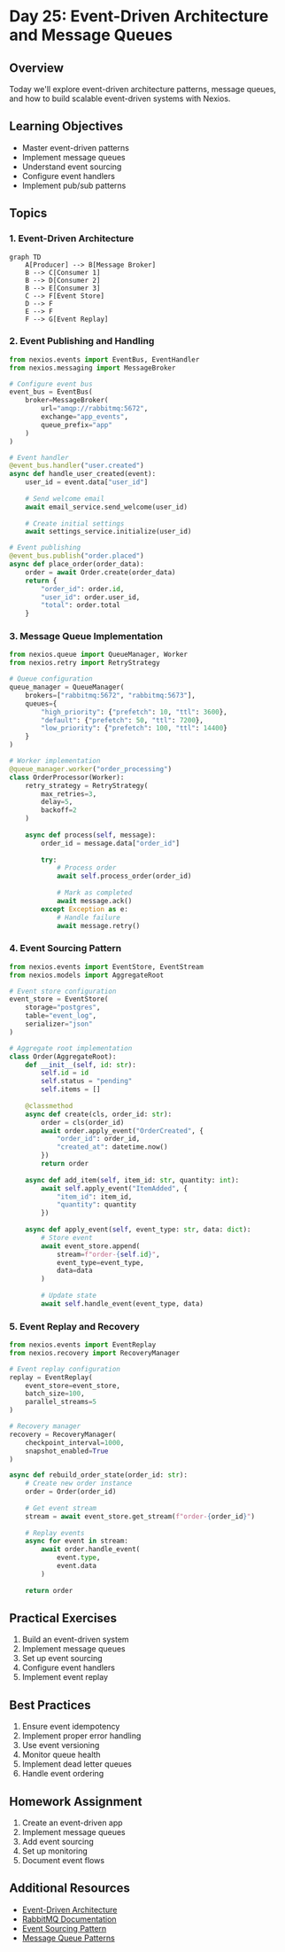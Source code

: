 # Day 25: Event-Driven Architecture and Message Queues

## Overview
Today we'll explore event-driven architecture patterns, message queues, and how to build scalable event-driven systems with Nexios.

## Learning Objectives
- Master event-driven patterns
- Implement message queues
- Understand event sourcing
- Configure event handlers
- Implement pub/sub patterns

## Topics

### 1. Event-Driven Architecture

```mermaid
graph TD
    A[Producer] --> B[Message Broker]
    B --> C[Consumer 1]
    B --> D[Consumer 2]
    B --> E[Consumer 3]
    C --> F[Event Store]
    D --> F
    E --> F
    F --> G[Event Replay]
```

### 2. Event Publishing and Handling

```python
from nexios.events import EventBus, EventHandler
from nexios.messaging import MessageBroker

# Configure event bus
event_bus = EventBus(
    broker=MessageBroker(
        url="amqp://rabbitmq:5672",
        exchange="app_events",
        queue_prefix="app"
    )
)

# Event handler
@event_bus.handler("user.created")
async def handle_user_created(event):
    user_id = event.data["user_id"]
    
    # Send welcome email
    await email_service.send_welcome(user_id)
    
    # Create initial settings
    await settings_service.initialize(user_id)

# Event publishing
@event_bus.publish("order.placed")
async def place_order(order_data):
    order = await Order.create(order_data)
    return {
        "order_id": order.id,
        "user_id": order.user_id,
        "total": order.total
    }
```

### 3. Message Queue Implementation

```python
from nexios.queue import QueueManager, Worker
from nexios.retry import RetryStrategy

# Queue configuration
queue_manager = QueueManager(
    brokers=["rabbitmq:5672", "rabbitmq:5673"],
    queues={
        "high_priority": {"prefetch": 10, "ttl": 3600},
        "default": {"prefetch": 50, "ttl": 7200},
        "low_priority": {"prefetch": 100, "ttl": 14400}
    }
)

# Worker implementation
@queue_manager.worker("order_processing")
class OrderProcessor(Worker):
    retry_strategy = RetryStrategy(
        max_retries=3,
        delay=5,
        backoff=2
    )
    
    async def process(self, message):
        order_id = message.data["order_id"]
        
        try:
            # Process order
            await self.process_order(order_id)
            
            # Mark as completed
            await message.ack()
        except Exception as e:
            # Handle failure
            await message.retry()
```

### 4. Event Sourcing Pattern

```python
from nexios.events import EventStore, EventStream
from nexios.models import AggregateRoot

# Event store configuration
event_store = EventStore(
    storage="postgres",
    table="event_log",
    serializer="json"
)

# Aggregate root implementation
class Order(AggregateRoot):
    def __init__(self, id: str):
        self.id = id
        self.status = "pending"
        self.items = []
        
    @classmethod
    async def create(cls, order_id: str):
        order = cls(order_id)
        await order.apply_event("OrderCreated", {
            "order_id": order_id,
            "created_at": datetime.now()
        })
        return order
    
    async def add_item(self, item_id: str, quantity: int):
        await self.apply_event("ItemAdded", {
            "item_id": item_id,
            "quantity": quantity
        })
        
    async def apply_event(self, event_type: str, data: dict):
        # Store event
        await event_store.append(
            stream=f"order-{self.id}",
            event_type=event_type,
            data=data
        )
        
        # Update state
        await self.handle_event(event_type, data)
```

### 5. Event Replay and Recovery

```python
from nexios.events import EventReplay
from nexios.recovery import RecoveryManager

# Event replay configuration
replay = EventReplay(
    event_store=event_store,
    batch_size=100,
    parallel_streams=5
)

# Recovery manager
recovery = RecoveryManager(
    checkpoint_interval=1000,
    snapshot_enabled=True
)

async def rebuild_order_state(order_id: str):
    # Create new order instance
    order = Order(order_id)
    
    # Get event stream
    stream = await event_store.get_stream(f"order-{order_id}")
    
    # Replay events
    async for event in stream:
        await order.handle_event(
            event.type,
            event.data
        )
    
    return order
```

## Practical Exercises

1. Build an event-driven system
2. Implement message queues
3. Set up event sourcing
4. Configure event handlers
5. Implement event replay

## Best Practices

1. Ensure event idempotency
2. Implement proper error handling
3. Use event versioning
4. Monitor queue health
5. Implement dead letter queues
6. Handle event ordering

## Homework Assignment

1. Create an event-driven app
2. Implement message queues
3. Add event sourcing
4. Set up monitoring
5. Document event flows

## Additional Resources

- [Event-Driven Architecture](https://nexios.io/event-driven)
- [RabbitMQ Documentation](https://www.rabbitmq.com/documentation.html)
- [Event Sourcing Pattern](https://nexios.io/event-sourcing)
- [Message Queue Patterns](https://nexios.io/queues) 